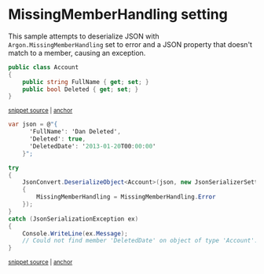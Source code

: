 # MissingMemberHandling setting

This sample attempts to deserialize JSON with `Argon.MissingMemberHandling` set to error and a JSON property that doesn't match to a member, causing an exception.

<!-- snippet: DeserializeMissingMemberHandlingTypes -->
<a id='snippet-deserializemissingmemberhandlingtypes'></a>
```cs
public class Account
{
    public string FullName { get; set; }
    public bool Deleted { get; set; }
}
```
<sup><a href='/src/Tests/Documentation/Samples/Serializer/DeserializeMissingMemberHandling.cs#L30-L36' title='Snippet source file'>snippet source</a> | <a href='#snippet-deserializemissingmemberhandlingtypes' title='Start of snippet'>anchor</a></sup>
<!-- endSnippet -->

<!-- snippet: DeserializeMissingMemberHandlingUsage -->
<a id='snippet-deserializemissingmemberhandlingusage'></a>
```cs
var json = @"{
      'FullName': 'Dan Deleted',
      'Deleted': true,
      'DeletedDate': '2013-01-20T00:00:00'
    }";

try
{
    JsonConvert.DeserializeObject<Account>(json, new JsonSerializerSettings
    {
        MissingMemberHandling = MissingMemberHandling.Error
    });
}
catch (JsonSerializationException ex)
{
    Console.WriteLine(ex.Message);
    // Could not find member 'DeletedDate' on object of type 'Account'. Path 'DeletedDate', line 4, position 23.
}
```
<sup><a href='/src/Tests/Documentation/Samples/Serializer/DeserializeMissingMemberHandling.cs#L41-L60' title='Snippet source file'>snippet source</a> | <a href='#snippet-deserializemissingmemberhandlingusage' title='Start of snippet'>anchor</a></sup>
<!-- endSnippet -->
